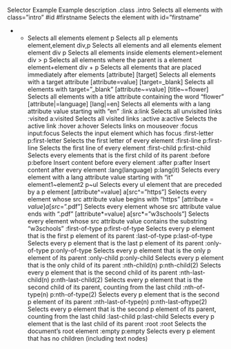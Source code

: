 Selector	Example	Example description
.class	 .intro	Selects all elements with class=”intro”
#id	 #firstname	Selects the element with id=”firstname”
*	*	Selects all elements
element	p	Selects all p elements
element,element	div,p	Selects all elements and all elements
element element	 div p	Selects all elements inside elements
element>element	div > p	Selects all elements where the parent is a element
element+element	div + p	Selects all elements that are placed immediately after elements
[attribute]	[target]	Selects all elements with a target attribute
[attribute=value]	[target=_blank]	Selects all elements with target=”_blank”
[attribute~=value]	[title~=flower]	Selects all elements with a title attribute containing the word “flower”
[attribute|=language]	[lang|=en]	Selects all elements with a lang attribute value starting with “en”
:link	a:link	Selects all unvisited links
:visited	a:visited	 Selects all visited links
:active	a:active	 Selects the active link
:hover	a:hover	Selects links on mouseover
:focus	input:focus	Selects the input element which has focus
:first-letter	p:first-letter	Selects the first letter of every element
:first-line	p:first-line	Selects the first line of every element
:first-child	p:first-child	Selects every elements that is the first child of its parent
:before	p:before	Insert content before every element
:after	p:after	 Insert content after every element
:lang(language)	p:lang(it)	 Selects every element with a lang attribute value starting with “it”
element1~element2	p~ul	 Selects every ul element that are preceded by a p element
[attribute^=value]	a[src^=”https”]	Selects every element whose src attribute value begins with “https”
[attribute$=value]	a[src$=”.pdf”]	 Selects every element whose src attribute value ends with “.pdf”
[attribute*=value]	a[src*=”w3schools”]	 Selects every element whose src attribute value contains the substring “w3schools”
:first-of-type	p:first-of-type	Selects every p element that is the first p element of its parent
:last-of-type	p:last-of-type	 Selects every p element that is the last p element of its parent
:only-of-type	p:only-of-type	Selects every p element that is the only p element of its parent
:only-child	 p:only-child	Selects every p element that is the only child of its parent
:nth-child(n)	 p:nth-child(2)	Selects every p element that is the second child of its parent
:nth-last-child(n)	 p:nth-last-child(2)	Selects every p element that is the second child of its parent, counting from the last child
:nth-of-type(n)	p:nth-of-type(2)	Selects every p element that is the second p element of its parent
:nth-last-of-type(n)	p:nth-last-oftype(2)	Selects every p element that is the second p element of its parent, counting from the last child
:last-child	p:last-child	Selects every p element that is the last child of its parent
:root	 :root	Selects the document’s root element
:empty	p:empty	Selects every p element that has no children (including text nodes)
